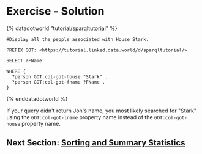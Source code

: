 # Exercise - Solution

{% datadotworld "tutorial/sparqltutorial" %}
~~~~
#Display all the people associated with House Stark.

PREFIX GOT: <https://tutorial.linked.data.world/d/sparqltutorial/>

SELECT ?FName

WHERE {
  ?person GOT:col-got-house "Stark" .
  ?person GOT:col-got-fname ?FName .
}
~~~~
{% enddatadotworld %}

If your query didn't return Jon's name, you most likely searched for "Stark" using the `GOT:col-got-lname` property name instead of the `GOT:col-got-house` property name.

## Next Section: [Sorting and Summary Statistics](./Sorting_and_Summary_Statistics.md)
